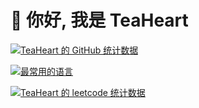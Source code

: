 # 👋 你好, 我是 TeaHeart

[![TeaHeart 的 GitHub 统计数据](https://github-readme-stats.vercel.app/api?username=TeaHeart&locale=cn&theme=github_dark&card_width=500)](https://github.com/TeaHeart)

[![最常用的语言](https://github-readme-stats.vercel.app/api/top-langs?username=TeaHeart&locale=cn&theme=github_dark&card_width=500&layout=compact&langs_count=20&size_weight=0.5&count_weight=0.5&exclude_repo=Microsoft-Visual-Studio-6)](https://github.com/TeaHeart)

[![TeaHeart 的 leetcode 统计数据](https://leetcard.jacoblin.cool/TeaHeart?site=cn&width=500&theme=dark&ext=heatmap)](https://leetcode.cn/u/teaheart)
